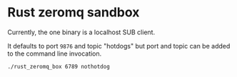 # Rust zeromq sandbox

Currently, the one binary is a localhost SUB client.

It defaults to port `9876` and topic "hotdogs" but port and topic can be added to the command line invocation.

```
./rust_zeromq_box 6789 nothotdog
```